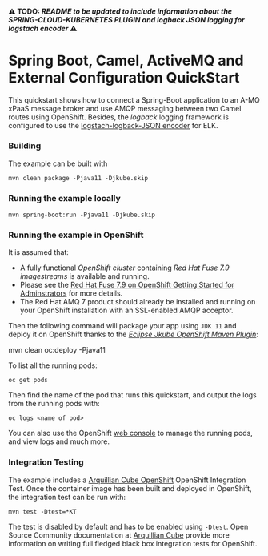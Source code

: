 #### :warning: TODO: _README to be updated to include information about the SPRING-CLOUD-KUBERNETES PLUGIN and logback JSON logging for logstach encoder_ :warning:

# Spring Boot, Camel, ActiveMQ and External Configuration QuickStart

This quickstart shows how to connect a Spring-Boot application to an A-MQ xPaaS message broker and use AMQP messaging between two Camel routes using OpenShift.
Besides, the _logback_ logging framework is configured to use the [logstach-logback-JSON encoder](https://github.com/logstash/logstash-logback-encoder) for ELK.

### Building

The example can be built with

    mvn clean package -Pjava11 -Djkube.skip

### Running the example locally

    mvn spring-boot:run -Pjava11 -Djkube.skip

### Running the example in OpenShift

It is assumed that:
- A fully functional *OpenShift cluster* containing *Red Hat Fuse 7.9 imagestreams* is available and running.
- Please see the [Red Hat Fuse 7.9 on OpenShift Getting Started for Adminstrators](https://access.redhat.com/documentation/en-us/red_hat_fuse/7.9/html-single/fuse_on_openshift_guide/index#get-started-admin) for more details.
- The Red Hat AMQ 7 product should already be installed and running on your OpenShift installation with an SSL-enabled AMQP acceptor.

Then the following command will package your app using `JDK 11` and deploy it on OpenShift thanks to the [*Eclipse Jkube OpenShift Maven Plugin*](https://www.eclipse.org/jkube/docs/openshift-maven-plugin):

   mvn clean oc:deploy -Pjava11

To list all the running pods:

    oc get pods

Then find the name of the pod that runs this quickstart, and output the logs from the running pods with:

    oc logs <name of pod>

You can also use the OpenShift [web console](https://docs.openshift.com/enterprise/3.1/getting_started/developers/developers_console.html#tutorial-video) to manage the
running pods, and view logs and much more.

### Integration Testing

The example includes a [Arquillian Cube OpenShift](https://github.com/arquillian/arquillian-cube/tree/master/openshift) OpenShift Integration Test. 
Once the container image has been built and deployed in OpenShift, the integration test can be run with:

    mvn test -Dtest=*KT

The test is disabled by default and has to be enabled using `-Dtest`. Open Source Community documentation at [Arquillian Cube](http://arquillian.org/arquillian-cube/) provide more information on writing full fledged black box integration tests for OpenShift. 
